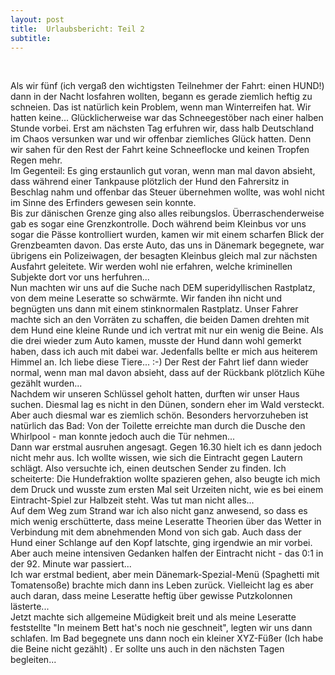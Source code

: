 ```yaml
---
layout: post
title:  Urlaubsbericht: Teil 2
subtitle:  
---
```


 

Als wir fünf (ich vergaß den wichtigsten Teilnehmer der Fahrt: einen HUND!) dann in der Nacht losfahren wollten, begann es gerade ziemlich heftig zu schneien. Das ist natürlich kein Problem, wenn man Winterreifen hat. Wir hatten keine... Glücklicherweise war das Schneegestöber nach einer halben Stunde vorbei. Erst am nächsten Tag erfuhren wir, dass halb Deutschland im Chaos versunken war und wir offenbar ziemliches Glück hatten. Denn wir sahen für den Rest der Fahrt keine Schneeflocke und keinen Tropfen Regen mehr.  
Im Gegenteil: Es ging erstaunlich gut voran, wenn man mal davon absieht, dass während einer Tankpause plötzlich der Hund den Fahrersitz in Beschlag nahm und offenbar das Steuer übernehmen wollte, was wohl nicht im Sinne des Erfinders gewesen sein konnte.  
Bis zur dänischen Grenze ging also alles reibungslos. Überraschenderweise gab es sogar eine Grenzkontrolle. Doch während beim Kleinbus vor uns sogar die Pässe kontrolliert wurden, kamen wir mit einem scharfen Blick der Grenzbeamten davon. Das erste Auto, das uns in Dänemark begegnete, war übrigens ein Polizeiwagen, der besagten Kleinbus gleich mal zur nächsten Ausfahrt geleitete. Wir werden wohl nie erfahren, welche kriminellen Subjekte dort vor uns herfuhren...  
Nun machten wir uns auf die Suche nach DEM superidyllischen Rastplatz, von dem meine Leseratte so schwärmte. Wir fanden ihn nicht und begnügten uns dann mit einem stinknormalen Rastplatz. Unser Fahrer machte sich an den Vorräten zu schaffen, die beiden Damen drehten mit dem Hund eine kleine Runde und ich vertrat mit nur ein wenig die Beine. Als die drei wieder zum Auto kamen, musste der Hund dann wohl gemerkt haben, dass ich auch mit dabei war. Jedenfalls bellte er mich aus heiterem Himmel an. Ich liebe diese Tiere... :-) Der Rest der Fahrt lief dann wieder normal, wenn man mal davon absieht, dass auf der Rückbank plötzlich Kühe gezählt wurden...  
Nachdem wir unseren Schlüssel geholt hatten, durften wir unser Haus suchen. Diesmal lag es nicht in den Dünen, sondern eher im Wald versteckt. Aber auch diesmal war es ziemlich schön. Besonders hervorzuheben ist natürlich das Bad: Von der Toilette erreichte man durch die Dusche den Whirlpool - man konnte jedoch auch die Tür nehmen...  
Dann war erstmal ausruhen angesagt. Gegen 16.30 hielt ich es dann jedoch nicht mehr aus. Ich wollte wissen, wie sich die Eintracht gegen Lautern schlägt. Also versuchte ich, einen deutschen Sender zu finden. Ich scheiterte: Die Hundefraktion wollte spazieren gehen, also beugte ich mich dem Druck und wusste zum ersten Mal seit Urzeiten nicht, wie es bei einem Eintracht-Spiel zur Halbzeit steht. Was tut man nicht alles...  
Auf dem Weg zum Strand war ich also nicht ganz anwesend, so dass es mich wenig erschütterte, dass meine Leseratte Theorien über das Wetter in Verbindung mit dem abnehmenden Mond von sich gab. Auch dass der Hund einer Schlange auf den Kopf latschte, ging irgendwie an mir vorbei. Aber auch meine intensiven Gedanken halfen der Eintracht nicht - das 0:1 in der 92. Minute war passiert...  
Ich war erstmal bedient, aber mein Dänemark-Spezial-Menü (Spaghetti mit Tomatensoße) brachte mich dann ins Leben zurück. Vielleicht lag es aber auch daran, dass meine Leseratte heftig über gewisse Putzkolonnen lästerte...  
Jetzt machte sich allgemeine Müdigkeit breit und als meine Leseratte feststellte "In meinem Bett hat's noch nie geschneit", legten wir uns dann schlafen. Im Bad begegnete uns dann noch ein kleiner XYZ-Füßer (Ich habe die Beine nicht gezählt) . Er sollte uns auch in den nächsten Tagen begleiten...
